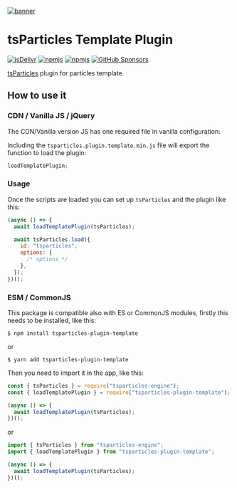 [![banner](https://particles.js.org/images/banner2.png)](https://particles.js.org)

# tsParticles Template Plugin

[![jsDelivr](https://data.jsdelivr.com/v1/package/npm/tsparticles-plugin-template/badge)](https://www.jsdelivr.com/package/npm/tsparticles-plugin-template)
[![npmjs](https://badge.fury.io/js/tsparticles-plugin-template.svg)](https://www.npmjs.com/package/tsparticles-plugin-template)
[![npmjs](https://img.shields.io/npm/dt/tsparticles-plugin-template)](https://www.npmjs.com/package/tsparticles-plugin-template) [![GitHub Sponsors](https://img.shields.io/github/sponsors/matteobruni)](https://github.com/sponsors/matteobruni)

[tsParticles](https://github.com/matteobruni/tsparticles) plugin for particles template.

## How to use it

### CDN / Vanilla JS / jQuery

The CDN/Vanilla version JS has one required file in vanilla configuration:

Including the `tsparticles.plugin.template.min.js` file will export the function to load the plugin:

```javascript
loadTemplatePlugin;
```

### Usage

Once the scripts are loaded you can set up `tsParticles` and the plugin like this:

```javascript
(async () => {
  await loadTemplatePlugin(tsParticles);

  await tsParticles.load({
    id: "tsparticles",
    options: {
      /* options */
    },
  });
})();
```

### ESM / CommonJS

This package is compatible also with ES or CommonJS modules, firstly this needs to be installed, like this:

```shell
$ npm install tsparticles-plugin-template
```

or

```shell
$ yarn add tsparticles-plugin-template
```

Then you need to import it in the app, like this:

```javascript
const { tsParticles } = require("tsparticles-engine");
const { loadTemplatePlugin } = require("tsparticles-plugin-template");

(async () => {
  await loadTemplatePlugin(tsParticles);
})();
```

or

```javascript
import { tsParticles } from "tsparticles-engine";
import { loadTemplatePlugin } from "tsparticles-plugin-template";

(async () => {
  await loadTemplatePlugin(tsParticles);
})();
```
